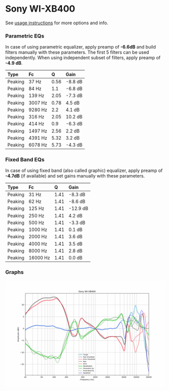 # Sony WI-XB400
See [usage instructions](https://github.com/jaakkopasanen/AutoEq#usage) for more options and info.

### Parametric EQs
In case of using parametric equalizer, apply preamp of **-6.6dB** and build filters manually
with these parameters. The first 5 filters can be used independently.
When using independent subset of filters, apply preamp of **-4.9 dB**.

| Type    | Fc      |    Q | Gain    |
|:--------|:--------|:-----|:--------|
| Peaking | 37 Hz   | 0.56 | -8.8 dB |
| Peaking | 84 Hz   | 1.1  | -6.8 dB |
| Peaking | 139 Hz  | 2.05 | -7.3 dB |
| Peaking | 3007 Hz | 0.78 | 4.5 dB  |
| Peaking | 9280 Hz | 2.2  | 4.1 dB  |
| Peaking | 316 Hz  | 2.05 | 10.2 dB |
| Peaking | 414 Hz  | 0.9  | -6.3 dB |
| Peaking | 1497 Hz | 2.56 | 2.2 dB  |
| Peaking | 4391 Hz | 5.32 | 3.2 dB  |
| Peaking | 6078 Hz | 5.73 | -4.3 dB |

### Fixed Band EQs
In case of using fixed band (also called graphic) equalizer, apply preamp of **-4.7dB**
(if available) and set gains manually with these parameters.

| Type    | Fc       |    Q | Gain     |
|:--------|:---------|:-----|:---------|
| Peaking | 31 Hz    | 1.41 | -8.3 dB  |
| Peaking | 62 Hz    | 1.41 | -8.6 dB  |
| Peaking | 125 Hz   | 1.41 | -12.9 dB |
| Peaking | 250 Hz   | 1.41 | 4.2 dB   |
| Peaking | 500 Hz   | 1.41 | -3.3 dB  |
| Peaking | 1000 Hz  | 1.41 | 0.1 dB   |
| Peaking | 2000 Hz  | 1.41 | 3.6 dB   |
| Peaking | 4000 Hz  | 1.41 | 3.5 dB   |
| Peaking | 8000 Hz  | 1.41 | 2.8 dB   |
| Peaking | 16000 Hz | 1.41 | 0.0 dB   |

### Graphs
![](./Sony%20WI-XB400.png)